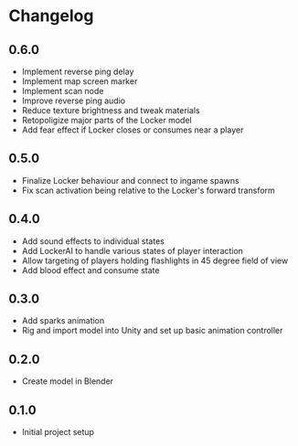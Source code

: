 
# Changelog

## 0.6.0

- Implement reverse ping delay
- Implement map screen marker
- Implement scan node
- Improve reverse ping audio
- Reduce texture brightness and tweak materials
- Retopoligize major parts of the Locker model
- Add fear effect if Locker closes or consumes near a player

## 0.5.0

- Finalize Locker behaviour and connect to ingame spawns
- Fix scan activation being relative to the Locker's forward transform

## 0.4.0

- Add sound effects to individual states
- Add LockerAI to handle various states of player interaction
- Allow targeting of players holding flashlights in 45 degree field of view
- Add blood effect and consume state

## 0.3.0

- Add sparks animation
- Rig and import model into Unity and set up basic animation controller

## 0.2.0

- Create model in Blender

## 0.1.0

- Initial project setup